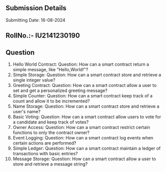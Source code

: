 ## Submission Details
Submitting Date: 16-08-2024

## RollNo.:- IU2141230190

## Question 
1. Hello World Contract:
     Question: How can a smart contract return a simple message, like "Hello,World!"?
2. Simple Storage:
     Question: How can a smart contract store and retrieve a single integer value?
3. Greeting Contract:
     Question: How can a smart contract allow a user to set and get a personalized greeting message?
4. Simple Counter:
     Question: How can a smart contract keep track of a count and allow it to be incremented?
5. Name Storage:
     Question: How can a smart contract store and retrieve a user's name?
6. Basic Voting:
     Question: How can a smart contract allow users to vote for a candidate and keep track of votes?
7. Owner Access:
     Question: How can a smart contract restrict certain functions to only the contract owner?
8. Event Logging:
     Question: How can a smart contract log events when certain actions are performed?
9. Simple Ledger:
     Question: How can a smart contract maintain a ledger of transactions with basic entries?
10. Message Storage:
     Question: How can a smart contract allow a user to store and retrieve a message string?

